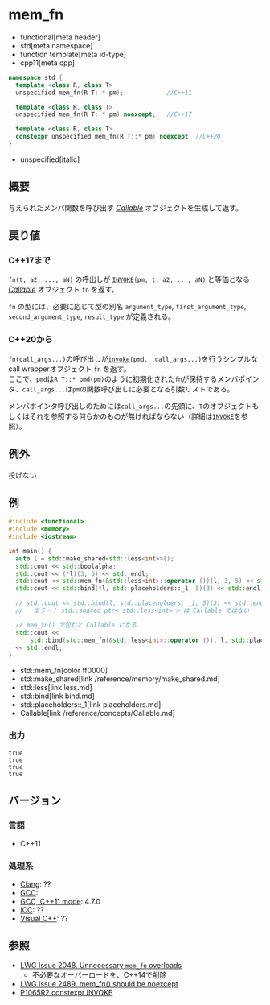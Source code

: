 # mem_fn
* functional[meta header]
* std[meta namespace]
* function template[meta id-type]
* cpp11[meta cpp]

```cpp
namespace std {
  template <class R, class T>
  unspecified mem_fn(R T::* pm);            //C++11

  template <class R, class T>
  unspecified mem_fn(R T::* pm) noexcept;   //C++17

  template <class R, class T>
  constexpr unspecified mem_fn(R T::* pm) noexcept; //C++20
}
```
* unspecified[italic]


## 概要
与えられたメンバ関数を呼び出す [*Callable*](/reference/concepts/Callable.md) オブジェクトを生成して返す。


## 戻り値

### C++17まで
`fn(t, a2, ..., aN)` の呼出しが [`INVOKE`](/reference/concepts/Invoke.md)`(pm, t, a2, ..., aN)` と等価となる [*Callable*](/reference/concepts/Callable.md) オブジェクト `fn` を返す。

`fn` の型には、必要に応じて型の別名 `argument_type`, `first_argument_type`, `second_argument_type`, `result_type` が定義される。

### C++20から
`fn(call_args...)`の呼び出しが[`invoke`](/reference/functional/invoke.md)`(pmd,  call_args...)`を行うシンプルなcall wrapperオブジェクト `fn` を返す。  
ここで、`pmd`は`R T::* pmd(pm)`のように初期化された`fn`が保持するメンバポインタ、`call_args...`は`pm`の関数呼び出しに必要となる引数リストである。

メンバポインタ呼び出しのためには`call_args...`の先頭に、`T`のオブジェクトもしくはそれを参照する何らかのものが無ければならない（詳細は[`INVOKE`](/reference/concepts/Invoke.md)を参照）。

## 例外
投げない


## 例
```cpp example
#include <functional>
#include <memory>
#include <iostream>

int main() {
  auto l = std::make_shared<std::less<int>>();
  std::cout << std::boolalpha;
  std::cout << (*l)(3, 5) << std::endl;
  std::cout << std::mem_fn(&std::less<int>::operator ())(l, 3, 5) << std::endl;
  std::cout << std::bind(*l, std::placeholders::_1, 5)(3) << std::endl;

  // std::cout << std::bind(l, std::placeholders::_1, 5)(3) << std::endl;
  //   エラー！ std::shared_ptr< std::less<int> > は Callable ではない

  // mem_fn() で包むと Callable になる
  std::cout <<
      std::bind(std::mem_fn(&std::less<int>::operator ()), l, std::placeholders::_1, 5)(3)
  << std::endl;
}
```
* std::mem_fn[color ff0000]
* std::make_shared[link /reference/memory/make_shared.md]
* std::less[link less.md]
* std::bind[link bind.md]
* std::placeholders::_1[link placeholders.md]
* Callable[link /reference/concepts/Callable.md]

### 出力
```
true
true
true
true
```

## バージョン
### 言語
- C++11

### 処理系
- [Clang](/implementation.md#clang): ??
- [GCC](/implementation.md#gcc):
- [GCC, C++11 mode](/implementation.md#gcc): 4.7.0
- [ICC](/implementation.md#icc): ??
- [Visual C++](/implementation.md#visual_cpp): ??


## 参照
- [LWG Issue 2048. Unnecessary `mem_fn` overloads](http://www.open-std.org/jtc1/sc22/wg21/docs/lwg-defects.html#2048)
    - 不必要なオーバーロードを、C++14で削除
- [LWG Issue 2489. mem_fn() should be noexcept](https://wg21.cmeerw.net/lwg/issue2489)
- [P1065R2 constexpr INVOKE](http://www.open-std.org/jtc1/sc22/wg21/docs/papers/2019/p1065r2.html)
